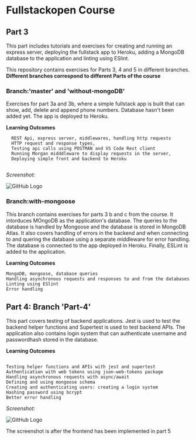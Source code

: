 # Fullstackopen Course


## Part 3

This part includes tutorials and exercises for creating and running an express server, deploying the fullstack app to Heroku, adding a MongoDB database to the application and linting using ESlint.

This repository contains exercises for Parts 3, 4 and 5 in different branches. 
**Different branches correspond to different Parts of the course**

### Branch:'master' and 'without-mongoDB'
Exercises for part 3a and 3b, where a simple fullstack app is built that can show, add, delete and append phone numbers. Database hasn't been added yet. The app is deployed to Heroku. 

**Learning Outcomes**
```
  REST Api, express server, middlewares, handling http requests
  HTTP request and response types, 
  Testing api calls using POSTMAN and VS Code Rest client
  Running Morgan midddleware to display requests in the server,
  Deploying simple front and backend to Heroku
  
```
*Screenshot:*

![GitHub Logo](https://github.com/Prashanga/Images-For-Web/blob/master/3.1.png)



### Branch:with-mongoose

This branch contains exercises for parts 3 b and c from the course. It intorduces MOngoDB as the application's database. The queries to the database is handled by Mongoose and the database is stored in MongoDB Atlas. It also covers handling of errors in the backend and when connecting to and quering the database using a separate middleware for error handling. The database is connected to the app deployed in Heroku. Finally, ESLint is added to the application.

**Learning Outcomes**
```
MongoDB, mongoose, database queries
Handling asynchronous requests and responses to and from the databases
Linting using ESlint
Error handling

```

## Part 4: Branch 'Part-4'
This part covers testing of backend applications. Jest is used to test the backend helper functions and Supertest is used to test backend APIs. The application also contains login system that can authenticate username and passwordhash stored in the database.

**Learning Outcomes**
```

Testing helper functions and APIs with jest and supertest
Authentication with web tokens using json-web-tokens package
Handling asynchronous requests with async/await
Defining and using mongoose schema
Creating and authenticating users: creating a login system
Hashing password using bcrypt
Better error handling

```
*Screenshot:*

![GitHub Logo](https://github.com/Prashanga/Images-For-Web/blob/master/4.1.png)

The screenshot is after the frontend has been implemented in part 5
